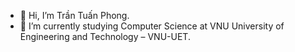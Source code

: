 - 👋 Hi, I’m Trần Tuấn Phong.
- 🏫 I’m currently studying Computer Science at VNU University of Engineering and Technology – VNU-UET.

<!---
Hancovirus/Hancovirus is a ✨ special ✨ repository because its `README.md` (this file) appears on your GitHub profile.
You can click the Preview link to take a look at your changes.
--->
